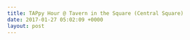 ```yaml
---
title: TAPpy Hour @ Tavern in the Square (Central Square)
date: 2017-01-27 05:02:09 +0000
layout: post
---
```


